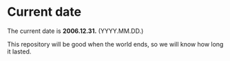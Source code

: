 # Current date

The current date is **2006.12.31.** (YYYY.MM.DD.)

This repository will be good when the world ends, so we will know how long it lasted.